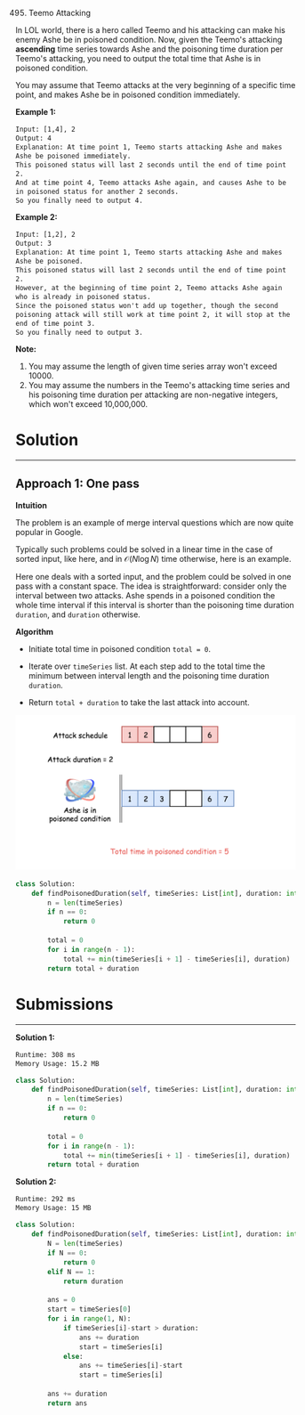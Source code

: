 495. Teemo Attacking

In LOL world, there is a hero called Teemo and his attacking can make his enemy Ashe be in poisoned condition. Now, given the Teemo's attacking **ascending** time series towards Ashe and the poisoning time duration per Teemo's attacking, you need to output the total time that Ashe is in poisoned condition.

You may assume that Teemo attacks at the very beginning of a specific time point, and makes Ashe be in poisoned condition immediately.

**Example 1:**
```
Input: [1,4], 2
Output: 4
Explanation: At time point 1, Teemo starts attacking Ashe and makes Ashe be poisoned immediately. 
This poisoned status will last 2 seconds until the end of time point 2. 
And at time point 4, Teemo attacks Ashe again, and causes Ashe to be in poisoned status for another 2 seconds. 
So you finally need to output 4.
```

**Example 2:**
```
Input: [1,2], 2
Output: 3
Explanation: At time point 1, Teemo starts attacking Ashe and makes Ashe be poisoned. 
This poisoned status will last 2 seconds until the end of time point 2. 
However, at the beginning of time point 2, Teemo attacks Ashe again who is already in poisoned status. 
Since the poisoned status won't add up together, though the second poisoning attack will still work at time point 2, it will stop at the end of time point 3. 
So you finally need to output 3.
```

**Note:**

1. You may assume the length of given time series array won't exceed 10000.
1. You may assume the numbers in the Teemo's attacking time series and his poisoning time duration per attacking are non-negative integers, which won't exceed 10,000,000.

# Solution
---
## Approach 1: One pass
**Intuition**

The problem is an example of merge interval questions which are now quite popular in Google.

Typically such problems could be solved in a linear time in the case of sorted input, like here, and in $\mathcal{O}(N \log N)$ time otherwise, here is an example.

Here one deals with a sorted input, and the problem could be solved in one pass with a constant space. The idea is straightforward: consider only the interval between two attacks. Ashe spends in a poisoned condition the whole time interval if this interval is shorter than the poisoning time duration `duration`, and `duration` otherwise.

**Algorithm**

* Initiate total time in poisoned condition `total = 0`.

* Iterate over `timeSeries` list. At each step add to the total time the minimum between interval length and the poisoning time duration `duration`.

* Return `total + duration` to take the last attack into account.

![495_ashe.png](img/495_ashe.png)

```python
class Solution:
    def findPoisonedDuration(self, timeSeries: List[int], duration: int) -> int:
        n = len(timeSeries)
        if n == 0:
            return 0
        
        total = 0
        for i in range(n - 1):
            total += min(timeSeries[i + 1] - timeSeries[i], duration)
        return total + duration
```

# Submissions
---
**Solution 1:**
```
Runtime: 308 ms
Memory Usage: 15.2 MB
```
```python
class Solution:
    def findPoisonedDuration(self, timeSeries: List[int], duration: int) -> int:
        n = len(timeSeries)
        if n == 0:
            return 0

        total = 0
        for i in range(n - 1):
            total += min(timeSeries[i + 1] - timeSeries[i], duration)
        return total + duration
```

**Solution 2:**
```
Runtime: 292 ms
Memory Usage: 15 MB
```
```python
class Solution:
    def findPoisonedDuration(self, timeSeries: List[int], duration: int) -> int:
        N = len(timeSeries)
        if N == 0:
            return 0
        elif N == 1:
            return duration
        
        ans = 0
        start = timeSeries[0]
        for i in range(1, N):
            if timeSeries[i]-start > duration:
                ans += duration
                start = timeSeries[i]
            else:
                ans += timeSeries[i]-start
                start = timeSeries[i]
        
        ans += duration
        return ans
```